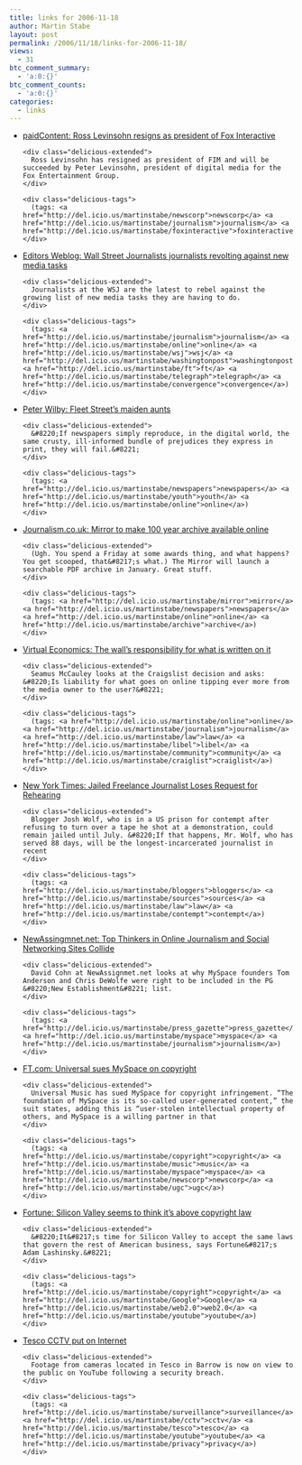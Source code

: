 ```yaml
---
title: links for 2006-11-18
author: Martin Stabe
layout: post
permalink: /2006/11/18/links-for-2006-11-18/
views:
  - 31
btc_comment_summary:
  - 'a:0:{}'
btc_comment_counts:
  - 'a:0:{}'
categories:
  - links
---
```

<ul class="delicious">
  <li>
    <div class="delicious-link">
      <a href="http://www.paidcontent.org/entry/peter-levinsohn-replaces-ross-levinsohn-as-president-of-fim/">paidContent: Ross Levinsohn resigns as president of Fox Interactive</a>
    </div>
    
    <div class="delicious-extended">
      Ross Levinsohn has resigned as president of FIM and will be succeeded by Peter Levinsohn, president of digital media for the Fox Entertainment Group.
    </div>
    
    <div class="delicious-tags">
      (tags: <a href="http://del.icio.us/martinstabe/newscorp">newscorp</a> <a href="http://del.icio.us/martinstabe/journalism">journalism</a> <a href="http://del.icio.us/martinstabe/foxinteractive">foxinteractive</a>)
    </div>
  </li>
  
  <li>
    <div class="delicious-link">
      <a href="http://www.editorsweblog.org/news/2006/11/us_more_journalists_revolting_against_ne.php">Editors Weblog: Wall Street Journalists journalists revolting against new media tasks</a>
    </div>
    
    <div class="delicious-extended">
      Journalists at the WSJ are the latest to rebel against the growing list of new media tasks they are having to do.
    </div>
    
    <div class="delicious-tags">
      (tags: <a href="http://del.icio.us/martinstabe/journalism">journalism</a> <a href="http://del.icio.us/martinstabe/online">online</a> <a href="http://del.icio.us/martinstabe/wsj">wsj</a> <a href="http://del.icio.us/martinstabe/washingtonpost">washingtonpost</a> <a href="http://del.icio.us/martinstabe/ft">ft</a> <a href="http://del.icio.us/martinstabe/telegraph">telegraph</a> <a href="http://del.icio.us/martinstabe/convergence">convergence</a>)
    </div>
  </li>
  
  <li>
    <div class="delicious-link">
      <a href="http://www.newstatesman.com/200611200022">Peter Wilby: Fleet Street&#8217;s maiden aunts</a>
    </div>
    
    <div class="delicious-extended">
      &#8220;If newspapers simply reproduce, in the digital world, the same crusty, ill-informed bundle of prejudices they express in print, they will fail.&#8221;
    </div>
    
    <div class="delicious-tags">
      (tags: <a href="http://del.icio.us/martinstabe/newspapers">newspapers</a> <a href="http://del.icio.us/martinstabe/youth">youth</a> <a href="http://del.icio.us/martinstabe/online">online</a>)
    </div>
  </li>
  
  <li>
    <div class="delicious-link">
      <a href="http://www.journalism.co.uk/news/story3084.shtml">Journalism.co.uk: Mirror to make 100 year archive available online</a>
    </div>
    
    <div class="delicious-extended">
      (Ugh. You spend a Friday at some awards thing, and what happens? You get scooped, that&#8217;s what.) The Mirror will launch a searchable PDF archive in January. Great stuff.
    </div>
    
    <div class="delicious-tags">
      (tags: <a href="http://del.icio.us/martinstabe/mirror">mirror</a> <a href="http://del.icio.us/martinstabe/newspapers">newspapers</a> <a href="http://del.icio.us/martinstabe/online">online</a> <a href="http://del.icio.us/martinstabe/archive">archive</a>)
    </div>
  </li>
  
  <li>
    <div class="delicious-link">
      <a href="http://virtualeconomics.typepad.com/virtualeconomics/2006/11/the_walls_respo.html">Virtual Economics: The wall&#8217;s responsibility for what is written on it</a>
    </div>
    
    <div class="delicious-extended">
      Seamus McCauley looks at the Craigslist decision and asks: &#8220;Is liability for what goes on online tipping ever more from the media owner to the user?&#8221;
    </div>
    
    <div class="delicious-tags">
      (tags: <a href="http://del.icio.us/martinstabe/online">online</a> <a href="http://del.icio.us/martinstabe/journalism">journalism</a> <a href="http://del.icio.us/martinstabe/law">law</a> <a href="http://del.icio.us/martinstabe/libel">libel</a> <a href="http://del.icio.us/martinstabe/community">community</a> <a href="http://del.icio.us/martinstabe/craiglist">craiglist</a>)
    </div>
  </li>
  
  <li>
    <div class="delicious-link">
      <a href="http://www.nytimes.com/2006/11/17/us/17blogger.html?ref=media">New York Times: Jailed Freelance Journalist Loses Request for Rehearing</a>
    </div>
    
    <div class="delicious-extended">
      Blogger Josh Wolf, who is in a US prison for contempt after refusing to turn over a tape he shot at a demonstration, could remain jailed until July. &#8220;If that happens, Mr. Wolf, who has served 88 days, will be the longest-incarcerated journalist in recent
    </div>
    
    <div class="delicious-tags">
      (tags: <a href="http://del.icio.us/martinstabe/bloggers">bloggers</a> <a href="http://del.icio.us/martinstabe/sources">sources</a> <a href="http://del.icio.us/martinstabe/law">law</a> <a href="http://del.icio.us/martinstabe/contempt">contempt</a>)
    </div>
  </li>
  
  <li>
    <div class="delicious-link">
      <a href="http://www.newassignment.net/blog/david_cohn/nov2006/16/the_top_thinkers">NewAssingmnet.net: Top Thinkers in Online Journalism and Social Networking Sites Collide</a>
    </div>
    
    <div class="delicious-extended">
      David Cohn at NewAssignmet.net looks at why MySpace founders Tom Anderson and Chris DeWolfe were right to be included in the PG &#8220;New Establishment&#8221; list.
    </div>
    
    <div class="delicious-tags">
      (tags: <a href="http://del.icio.us/martinstabe/press_gazette">press_gazette</a> <a href="http://del.icio.us/martinstabe/myspace">myspace</a> <a href="http://del.icio.us/martinstabe/journalism">journalism</a>)
    </div>
  </li>
  
  <li>
    <div class="delicious-link">
      <a href="http://www.ft.com/cms/s/11312522-7682-11db-8284-0000779e2340.html">FT.com: Universal sues MySpace on copyright</a>
    </div>
    
    <div class="delicious-extended">
      Universal Music has sued MySpace for copyright infringement. “The foundation of MySpace is its so-called user-generated content,” the suit states, adding this is “user-stolen intellectual property of others, and MySpace is a willing partner in that
    </div>
    
    <div class="delicious-tags">
      (tags: <a href="http://del.icio.us/martinstabe/copyright">copyright</a> <a href="http://del.icio.us/martinstabe/music">music</a> <a href="http://del.icio.us/martinstabe/myspace">myspace</a> <a href="http://del.icio.us/martinstabe/newscorp">newscorp</a> <a href="http://del.icio.us/martinstabe/ugc">ugc</a>)
    </div>
  </li>
  
  <li>
    <div class="delicious-link">
      <a href="http://money.cnn.com/2006/11/16/magazines/fortune/pluggedin_Lashinsky_copyright.fortune/index.htm?postversion=2006111707">Fortune: Silicon Valley seems to think it&#8217;s above copyright law</a>
    </div>
    
    <div class="delicious-extended">
      &#8220;It&#8217;s time for Silicon Valley to accept the same laws that govern the rest of American business, says Fortune&#8217;s Adam Lashinsky.&#8221;
    </div>
    
    <div class="delicious-tags">
      (tags: <a href="http://del.icio.us/martinstabe/copyright">copyright</a> <a href="http://del.icio.us/martinstabe/Google">Google</a> <a href="http://del.icio.us/martinstabe/web2.0">web2.0</a> <a href="http://del.icio.us/martinstabe/youtube">youtube</a>)
    </div>
  </li>
  
  <li>
    <div class="delicious-link">
      <a href="http://www.nwemail.co.uk/news/viewarticle.aspx?id=436613">Tesco CCTV put on Internet</a>
    </div>
    
    <div class="delicious-extended">
      Footage from cameras located in Tesco in Barrow is now on view to the public on YouTube following a security breach.
    </div>
    
    <div class="delicious-tags">
      (tags: <a href="http://del.icio.us/martinstabe/surveillance">surveillance</a> <a href="http://del.icio.us/martinstabe/cctv">cctv</a> <a href="http://del.icio.us/martinstabe/tesco">tesco</a> <a href="http://del.icio.us/martinstabe/youtube">youtube</a> <a href="http://del.icio.us/martinstabe/privacy">privacy</a>)
    </div>
  </li>
</ul>